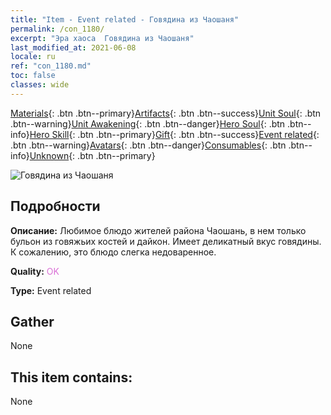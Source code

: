 ```yaml
---
title: "Item - Event related - Говядина из Чаошаня"
permalink: /con_1180/
excerpt: "Эра хаоса  Говядина из Чаошаня"
last_modified_at: 2021-06-08
locale: ru
ref: "con_1180.md"
toc: false
classes: wide
---
```

 [Materials](/ItemsRU/){: .btn .btn--primary}[Artifacts](/ItemsRU/Artifacts/){: .btn .btn--success}[Unit Soul](/ItemsRU/UnitSoul/){: .btn .btn--warning}[Unit Awakening](/ItemsRU/UnitAwakening/){: .btn .btn--danger}[Hero Soul](/ItemsRU/HeroSoul/){: .btn .btn--info}[Hero Skill](/ItemsRU/HeroSkill/){: .btn .btn--primary}[Gift](/ItemsRU/Gift/){: .btn .btn--success}[Event related](/ItemsRU/Events/){: .btn .btn--warning}[Avatars](/ItemsRU/Avatars/){: .btn .btn--danger}[Consumables](/ItemsRU/Consumables/){: .btn .btn--info}[Unknown](/ItemsRU/Unknown/){: .btn .btn--primary}

 ![Говядина из Чаошаня](/images/t/i_81511331.png)

## Подробности
 **Описание:** Любимое блюдо жителей района Чаошань, в нем только бульон из говяжьих костей и дайкон. Имеет деликатный вкус говядины. К сожалению, это блюдо слегка недоваренное.

 **Quality:** <span style="color: #DA70D6">OK</span>

 **Type:** Event related

## Gather

  None

## This item contains:

  None

